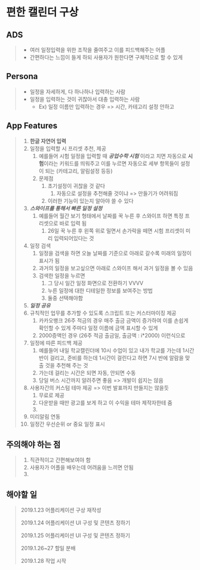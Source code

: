 # 편한 캘린더 구상

## ADS

> * 여러 일정입력을 위한 조작을 줄여주고 이를 피드백해주는 어플
> * 간편하다는 느낌이 들게 하되 사용자가 원한다면 구체적으로 할 수 있게

## Persona

> * 일정을 자세하게, 다 하나하나 입력하는 사람
> * 일정을 입력하는 것이 귀찮아서 대충 입력하는 사람
>   * Ex) 일정 이름만 입력하는 경우 => 시간, 카테고리 설정 안하고

## App Features

> 1. **한글 자연어 입력**
> 2. 일정을 입력할 시 프리셋 추천, 제공
>    1. 예를들어 시험 일정을 입력할 때 ***공업수학 시험*** 이라고 치면 자동으로 **시험**이라는 키워드를 띄워주고 이를 누르면 자동으로 세부 항목들이 설정이 되는 (카테고리, 알림설정 등등)
>    2. 문제점
>       1. 초기설정이 귀찮을 것 같다
>          1. 자동으로 설정을 추천해줄 것이냐 => 만들기가 어려워짐
>       2. 이러한 기능이 있는지 알아야 쓸 수 있다
> 3. ***스와이프를 통해서 빠른 일정 설정***
>    1. 예를들어 월간 보기 형태에서 날짜를 꾹 누른 후 스와이프 하면 특정 프리셋으로 	바로 입력 됨
>       1. 26일 꾹 누른 후 왼쪽 위로 밀면서 손가락을 떼면 시험 프리셋이 미리 입력되어있다는 것
> 4. 일정 검색
>    1. 일정을 검색을 하면 오늘 날짜를 기준으로 아래로 갈수록 미래의 일정이 표시가 됨
>    2. 과거의 일정을 보고싶으면 아래로 스와이프 해서 과거 일정을 볼 수 있음
>    3. 검색한 일정을 누르면 
>       1. 그 당시 일간 일정 화면으로 전환하기 VVVV
>       2. 누른 일정에 대한 디테일한 정보를 보여주는 방법
>       3. 둘중 선택해야함
> 5. ***일정 공유***
> 6. 규칙적인 업무를 추가할 수 있도록 스크립트 또는 커스터마이징 제공
>    1. 카카오뱅크 26주 적금의 경우 매주 출금 금액이 증가하여 이를 손쉽게 확인할 수 있게 주마다 일정 이름에 금액 표시할 수 있게
>    2. 2000증액인 경우 (26주 적금 출금일, 출금액 : i*2000) 이런식으로
> 7. 일정에 따른 피드백 제공
>    1. 예를들어 내일 학교캘린더에 10시 수업이 있고 내가 학교를 가는데 1시간 반이 걸리고, 준비를 하는데 1시간이 걸린다고 하면 7시 반에 알람을 맞출 것을 추천해 주는 것
>    2. 가는데 걸리는 시간은 되면 자동, 안되면 수동 
>    3. 당일 버스 시간까지 알려주면 좋음 => 개발이 쉽지는 않음
> 8. 사용자간의 커스텀 테마 제공 => 이번 발표까지 만들지는 않을듯
>    1. 무료로 제공
>    2. 다운받을 때만 광고를 보게 하고 이 수익을 테마 제작자한테 줌
>    3. 
> 9. 미리알림 연동
> 10. 일정간 우선순위 or 중요 일정 표시

## 주의해야 하는 점

> 1. 직관적이고 간편해보여야 함
> 2. 사용자가 어플을 배우는데 어려움을 느끼면 안됨
> 3. 

## 해야할 일

> 2019.1.23 어플리케이션 구상 재작성
>
> 2019.1.24 어플리케이션 UI 구성 및 콘텐츠 정하기
>
> 2019.1.25 어플리케이션 UI 구성 및 콘텐츠 정하기
>
> 2019.1.26~27 할일 분배
>
> 2019.1.28 작업 시작

